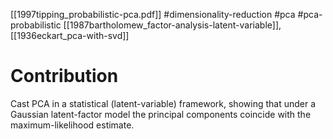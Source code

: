 [[1997tipping_probabilistic-pca.pdf]]
#dimensionality-reduction #pca #pca-probabilistic
[[1987bartholomew_factor-analysis-latent-variable]], [[1936eckart_pca-with-svd]]

# Contribution 

   Cast PCA in a statistical (latent-variable) framework, showing that under a Gaussian latent-factor model the principal components coincide with the maximum-likelihood estimate.
